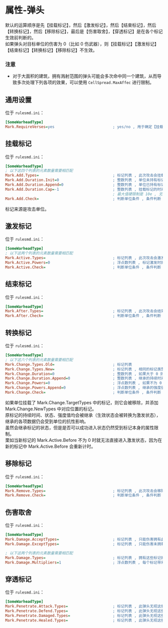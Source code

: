 # 属性-弹头

默认的运算顺序是先【挂载标记】，然后【激发标记】，然后【结束标记】，然后【转换标记】，然后【移除标记】，最后是【伤害取舍】，【穿透标记】是在各个标记生效前判断的。  
如果弹头对目标单位的伤害为 0（比如 0 伤武器），则【挂载标记】【激发标记】【结束标记】【转换标记】【移除标记】不生效。

### 注意

* 对于大面积的建筑，拥有溅射范围的弹头可能会多次命中同一个建筑，从而导致多次处理下列各项的效果，可以使用 `CellSpread.MaxAffec` 进行限制。



## 通用设置

位于 `rulesmd.ini`：

```ini
[SomeWarheadType]
Mark.RequireVerses=yes                          ; yes/no , 用于确定【挂载标记】【激发标记】【结束标记】【转换标记】【移除标记】是否能影响护甲 0% 的单位 , yes = 不能影响 , 默认值是 yes
```



## 挂载标记

位于 `rulesmd.ini`：

```ini
[SomeWarheadType]
; 以下这四个列表的元素数量需要相匹配
Mark.Add.Types=                                 ; 标记列表 , 此次攻击会挂载这些标记 , 如果已有指定标记则会延长持续时间 (单纯延长持续时间并不会改变标记的状态)
Mark.Add.Duration.Init=0                        ; 整数列表 , 单位未持有标记时 , 挂载标记时标记的持续时间 , 负数 = 永久 , 0 = 使用标记的默认值 , 默认值是 0 , 单位 : 帧
Mark.Add.Duration.Append=0                      ; 整数列表 , 单位已持有标记时 , 挂载标记时标记的持续时间增加量 , 不写默认与 Mark.Add.Time.Init 一致 (需要不写此属性或缺项 , 留空并不是缺项) , 负数扣时间 , 默认值是 0 , 单位 : 帧
Mark.Add.Duration.Cap=-1                        ; 整数列表 , 挂载标记的时间的最大值 , -1 = 不设置最大值 , 允许的最大值是 10e , 默认值是 -1 , 单位 : 帧
                                                ; 最大值硬限制是 10e , 无法设置比这个大的数字 , 不设置最大值时在 10e 的范围内标记持续时间可以一直叠加 , 但是无法叠加到【无限】这个状态
Mark.Add.Check=                                 ; 判断单位条件 , 条件判断 , 需要满足所有的条件
```

标记来源是攻击单位。



## 激发标记

位于 `rulesmd.ini`：

```ini
[SomeWarheadType]
; 以下这两个列表的元素数量需要相匹配
Mark.Active.Types=                              ; 标记列表 , 此次攻击会激发这些标记
Mark.Active.Powers=0                            ; 浮点数列表 , 标记激发时的强度值 (多数情况下与伤害相关) , 强度值互相叠加 , 负数效果逆转 (不是所有的效果都支持逆转) , 最终效果取决于标记的效果种类 , 默认值是 0 , 单位 : 点
Mark.Active.Check=                              ; 判断单位条件 , 条件判断 , 需要满足所有的条件
```



## 结束标记

位于 `rulesmd.ini`：

```ini
[SomeWarheadType]
Mark.After.Types=                               ; 标记列表 , 此次攻击会结束这些标记 (提前结束激发并尝试进入结束状态 , 挂载状态的标记也会被结束)
Mark.After.Check=                               ; 判断单位条件 , 条件判断 , 需要满足所有的条件
```



## 转换标记

位于 `rulesmd.ini`：

```ini
[SomeWarheadType]
; 以下这六个列表的元素数量需要相匹配
Mark.Change.Types.Old=                          ; 标记列表
Mark.Change.Types.New=                          ; 标记列表 , 相同的标记类型无法转换
Mark.Change.Duration=0                          ; 整数列表 , 如果大于 0 则使用此值替换继承的持续时间 , 负数 = 替换为无限 , 0 = 不替换 , 默认值是 0 , 单位 : 帧
Mark.Change.Duration.Append=0                   ; 整数列表 , 继承的持续时间会增加此值 , 负数倒扣持续时间 , 默认值是 0 , 单位 : 帧
Mark.Change.Powers=0                            ; 浮点数列表 , 如果不为 0 则使用此值替换继承的强度值 , 负数效果逆转 (不是所有的效果都支持逆转) , 最终效果取决于标记的效果种类 , 默认值是 0 , 单位 : 点
Mark.Change.Powers.Append=0                     ; 浮点数列表 , 继承的强度值会增加此值 , 负数倒扣强度值 , 默认值是 0 , 单位 : 点
Mark.Change.Check=                              ; 判断单位条件 , 条件判断 , 需要满足所有的条件
```

如果单位挂载了 Mark.Change.TargetTypes 中的标记，则它会被移除，并添加 Mark.Change.NewTypes 中对应位置的标记。  
原标记的持续时间、状态、强度值均会被继承（生效状态会被转换为激发状态），继承的各项数据仍会受到单位的抗性影响。  
虽然会继承标记的状态，但是是否可以成功进入状态仍然受到标记本身的属性限制。  
栗如当新标记的 Mark.Active.Before 不为 0 时就无法直接进入激发状态，因为在新的标记中 Mark.Active.Before 会重新计时。



## 移除标记

位于 `rulesmd.ini`：

```ini
[SomeWarheadType]
Mark.Remove.Types=                              ; 标记列表 , 此次攻击会移除这些标记
Mark.Remove.Check=                              ; 判断单位条件 , 条件判断 , 需要满足所有的条件
```



## 伤害取舍

位于 `rulesmd.ini`：

```ini
[SomeWarheadType]
Mark.Damage.AcceptTypes=                        ; 标记列表 , 只能伤害拥有此标记的单位 , 仅限于常规伤害 (无法伤害不等于无法瞄准) , 不写或留空表示允许任意标记
Mark.Damage.ExceptTypes=                        ; 标记列表 , 只能伤害未拥有此标记的单位 , 仅限于常规伤害 (无法伤害不等于无法瞄准) , 如果两个列表都设置了就必须同时满足两个列表才能造成伤害

; 以下这两个列表的元素数量需要相匹配
Mark.Damage.Types=                              ; 标记列表 , 拥有这些标记的单位会额外处理伤害 , 仅限于常规伤害
Mark.Damage.Multipliers=1                       ; 浮点数列表 , 每个标记带来的伤害倍率 , 多个标记彼此相乘 , 0 ~ 1 表示伤害降低 , 大于 1 表示伤害提升 , 不能小于 0 , 默认值是 1
```



## 穿透标记

位于 `rulesmd.ini`：

```ini
[SomeWarheadType]
Mark.Penetrate.Attack.Types=                    ; 标记列表 , 此弹头无视这些标记在【攻击处理阶段】的效果 (影响攻击者的标记) , 写 <All> 表示对所有标记生效 (不区分大小写) , 不写或留空表示不应用此效果 , 默认值是 空
Mark.Penetrate.Defend.Types=                    ; 标记列表 , 此弹头无视这些标记在【防御处理阶段】的效果 (影响被击者的标记) , 写 <All> 表示对所有标记生效 (不区分大小写) , 不写或留空表示不应用此效果 , 默认值是 空
Mark.Penetrate.Damaged.Types=                   ; 标记列表 , 此弹头无视这些标记在【受伤处理阶段】的效果 (影响被击者的标记) , 写 <All> 表示对所有标记生效 (不区分大小写) , 不写或留空表示不应用此效果 , 默认值是 空
Mark.Penetrate.Healed.Types=                    ; 标记列表 , 此弹头无视这些标记在【治疗处理阶段】的效果 (影响被击者的标记) , 写 <All> 表示对所有标记生效 (不区分大小写) , 不写或留空表示不应用此效果 , 默认值是 空
```
